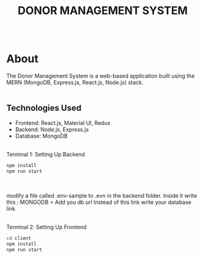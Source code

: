 <h1 align="center">
   DONOR MANAGEMENT SYSTEM
</h1>
<br><br>

# About
The Donor Management System is a web-based application built using the MERN (MongoDB, Express.js, React.js, Node.js) stack. <br><br>

## Technologies Used
- Frontend: React.js, Material UI, Redux
- Backend: Node.js, Express.js
- Database: MongoDB
<br><br>


Terminal 1: Setting Up Backend
```sh
npm install
npm run start
```
<br><br>
modify a file called .env-sample to .evn in the backend folder.
Inside it write this :
MONGODB = Add you db url
Instead of this link write your database link.
<br><br>


Terminal 2: Setting Up Frontend
```sh
cd client
npm install
npm run start
```
<br>

